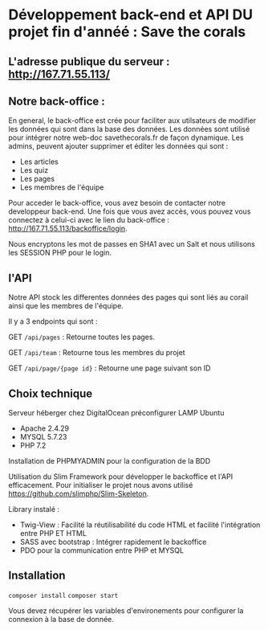 # Développement back-end et API DU projet fin d'annéé : Save the corals

## L'adresse publique du serveur : http://167.71.55.113/

## Notre back-office :

  En general, le back-office est crée pour faciliter aux utilsateurs de modifier les données qui sont dans la base des données. Les données sont utilisé pour intégrer notre web-doc savethecorals.fr de façon dynamique. Les admins, peuvent ajouter supprimer et éditer les données qui sont :
  - Les articles
  - Les quiz
  - Les pages
  - Les membres de l'équipe
  
  Pour acceder le back-office, vous avez besoin de contacter notre developpeur back-end. Une fois que vous avez accès, vous pouvez vous connectez à celui-ci avec le lien du back-office : http://167.71.55.113/backoffice/login.
  
  Nous encryptons les mot de passes en SHA1 avec un Salt et nous utilisons les SESSION PHP pour le login.
  
## l'API

  Notre API stock les differentes données des pages qui sont liés au corail ainsi que les membres de l'équipe.
  
  Il y a 3 endpoints qui sont :

  GET `/api/pages` : Retourne toutes les pages.

  GET `/api/team` : Retourne tous les membres du projet &nbsp;

  GET `/api/page/{page id}` : Retourne une page suivant son ID &nbsp;
  
  ## Choix technique
  
  Serveur héberger chez DigitalOcean préconfigurer LAMP Ubuntu
  - Apache 2.4.29
  - MYSQL 5.7.23
  - PHP 7.2
  
  Installation de PHPMYADMIN pour la configuration de la BDD
  
  Utilisation du Slim Framework pour développer le backoffice et l'API efficacement.
  Pour initialiser le projet nous avons utilisé https://github.com/slimphp/Slim-Skeleton.
  
  Library instalé :
  - Twig-View : Facilité la réutilisabilité du code HTML et facilité l'intégration entre PHP ET HTML
  - SASS avec bootstrap : Intégrer rapidement le backoffice
  - PDO pour la communication entre PHP et MYSQL
  
  ## Installation
  `composer install`
  `composer start`
  
  Vous devez récupérer les variables d'environements pour configurer la connexion à la base de donnée.
